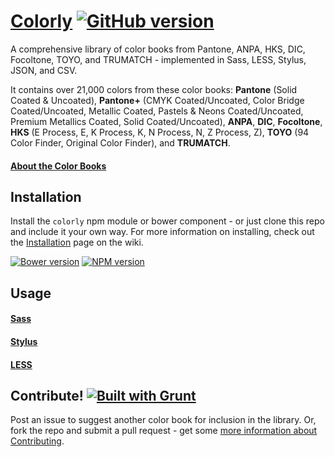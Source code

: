# [Colorly](http://colorly.us) [![GitHub version](https://badge.fury.io/gh/jpederson%2Fcolorly.svg)](http://badge.fury.io/gh/jpederson%2Fcolorly)

A comprehensive library of color books from Pantone, ANPA, HKS, DIC, Focoltone, TOYO, and TRUMATCH - implemented in Sass, LESS, Stylus, JSON, and CSV. 

It contains over 21,000 colors from these color books: **Pantone** (Solid Coated & Uncoated), **Pantone+** (CMYK Coated/Uncoated, Color Bridge Coated/Uncoated, Metallic Coated, Pastels & Neons Coated/Uncoated, Premium Metallics Coated, Solid Coated/Uncoated), **ANPA**, **DIC**, **Focoltone**, **HKS** (E Process, E, K Process, K, N Process, N, Z Process, Z), **TOYO** (94 Color Finder, Original Color Finder), and **TRUMATCH**.

#### [About the Color Books](https://github.com/jpederson/Colorly/wiki/Color-Books)


## Installation

Install the `colorly` npm module or bower component - or just clone this repo and include it your own way. For more information on installing, check out the [Installation](https://github.com/jpederson/Colorly/wiki/Installation) page on the wiki.

[![Bower version](https://badge.fury.io/bo/colorly.svg)](http://badge.fury.io/bo/colorly) [![NPM version](https://badge.fury.io/js/colorly.svg)](http://badge.fury.io/js/colorly)


## Usage

#### [Sass](https://github.com/jpederson/Colorly/wiki/Sass)
#### [Stylus](https://github.com/jpederson/Colorly/wiki/Stylus)
#### [LESS](https://github.com/jpederson/Colorly/wiki/LESS)


## Contribute! [![Built with Grunt](https://cdn.gruntjs.com/builtwith.png)](http://gruntjs.com/)

Post an issue to suggest another color book for inclusion in the library. Or, fork the repo and submit a pull request - get some [more information about Contributing](https://github.com/jpederson/Colorly/wiki/Contributing).
